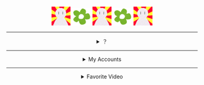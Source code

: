<!-- markdownlint-disable-file MD033 MD041 -->

<div align=center>

[![ani_ico]](https://www.u.tsukuba.ac.jp/~s1811528/
) [![flower]](https://で〜の.deno.dev
) [![ani_ico]](https://egpl.ga/ads
) [![flower]](https://git.io/JM4rV
) [![ani_ico]](https://git.io/JM4ri
)

---

<details>
<summary>？</summary>

<!-- ![stats](https://github-readme-stats.vercel.app/api?username=eggplants&count_private=true&show_icons=true&theme=cobalt) -->

![oshimai]![oshimai]![oshimai]![oshimai]![oshimai]

[![ani_oct]](https://gist.github.com/eggplants/05e94e2d9da7f3ee5da93e8dd67d2834)

![oshimai]![oshimai]![oshimai]![oshimai]![oshimai]

</details>

---

<details>
<summary>My Accounts</summary>

Docker Hub: [@eggplanter](https://hub.docker.com/u/eggplanter)\
Gist: [@eggplants](https://gist.github.com/eggplants)\
Greasy Fork: [@eggplants](https://greasyfork.org/en/users/671442-eggplants)\
Keybase: [@egpl0](https://keybase.io/egpl0)\
npm: [@eggplants](https://www.npmjs.com/~eggplants)\
PyPI: [@eggplants](https://pypi.org/user/eggplants)\
Qiita: [@eggplants](https://qiita.com/eggplants)\
Rubygems: [@eggplants](https://rubygems.org/profiles/eggplants)\
SoundCloud: [@egpl0](https://soundcloud.com/f-0q)\
Twitter: [@egpl0](https://twitter.com/egpl0)\
UserStyles.world: [@eggplants](https://userstyles.world/user/eggplants)

</details>

---

<details>
<summary>Favorite Video</summary>

ホビ Vol.2 チョ～高い塔

<a href="http://youtu.be/miUQ8BtJ38w"><img src="https://user-images.githubusercontent.com/42153744/140617005-a7c8a311-b25b-4b48-95a6-b65f18f3325f.png" width="480" height="360" /></a>

[![ani_mon]](https://youtube.com/playlist?list=PLunFwpuj5vnzhrpO2ZkkTc1Wze_mNlGUm)

</details>

</div>

[ani_ico]: https://raw.githubusercontent.com/eggplants/eggplants/master/anim.gif
[flower]: https://raw.githubusercontent.com/eggplants/eggplants/master/flower.png
[ani_oct]: https://raw.githubusercontent.com/github/docs/main/assets/images/playground/loading.gif
[ani_mon]: https://github.githubassets.com/images/mona-loading-dark.gif
[oshimai]: https://img.shields.io/badge/%E4%BA%BA%E7%94%9F-failing-red
